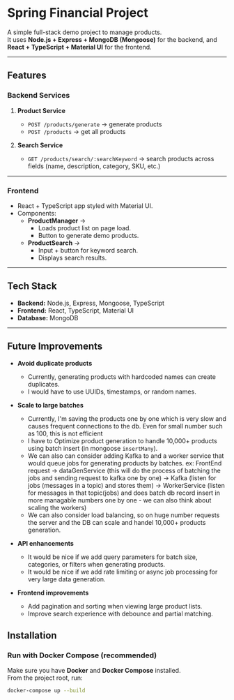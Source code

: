 # Spring Financial Project

A simple full-stack demo project to manage products.  
It uses **Node.js + Express + MongoDB (Mongoose)** for the backend, and **React + TypeScript + Material UI** for the frontend.

---

## Features

### Backend Services
1. **Product Service**
   - `POST /products/generate` → generate products  
   - `POST /products` → get all products  

2. **Search Service**
   - `GET /products/search/:searchKeyword` → search products across fields (name, description, category, SKU, etc.)

---

### Frontend
- React + TypeScript app styled with Material UI.
- Components:
  - **ProductManager** →  
    - Loads product list on page load.  
    - Button to generate demo products.  
  - **ProductSearch** →  
    - Input + button for keyword search.  
    - Displays search results.  

---

## Tech Stack

- **Backend:** Node.js, Express, Mongoose, TypeScript  
- **Frontend:** React, TypeScript, Material UI  
- **Database:** MongoDB  

---

## Future Improvements

- **Avoid duplicate products**  
  - Currently, generating products with hardcoded names can create duplicates.  
  - I would have to use UUIDs, timestamps, or random names.  

- **Scale to large batches**  
  - Currently, I'm saving the products one by one which is very slow and causes frequent connections to the db. Even for small number such as 100, this is not efficient
  - I have to Optimize product generation to handle 10,000+ products using batch insert (in mongoose `insertMany`).
  - We can also can consider adding Kafka to and a worker service that would queue jobs for generating products by batches. ex: FrontEnd request -> dataGenService (this will do the process of batching the jobs and sending request to kafka one by one) -> Kafka (listen for jobs (messages in a topic) and stores them) -> WorkerService (listen for messages in that topic(jobs) and does batch db record insert in more managable numbers one by one - we can also think about scaling the workers) 
  - We can also consider load balancing, so on huge number requests the server and the DB can scale and handel  10,000+ products generation.

- **API enhancements**  
  - It would be nice if we add query parameters for batch size, categories, or filters when generating products.  
  - It would be nice if we add rate limiting or async job processing for very large data generation.  

- **Frontend improvements**  
  - Add pagination and sorting when viewing large product lists.  
  - Improve search experience with debounce and partial matching.  


## Installation

### Run with Docker Compose (recommended)

Make sure you have **Docker** and **Docker Compose** installed.  
From the project root, run:

```bash
docker-compose up --build
